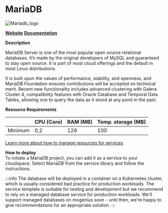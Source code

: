 ﻿# MariaDB

![Mariadb_logo](https://api.mogenius.com/file/id/73b8a303-30b6-42c8-9797-054eea5a50d7)

**[Website](https://mariadb.org)**
**[Documentation](https://mariadb.org/documentation/)**

**Description**

MariaDB Server is one of the most popular open source relational databases. It’s made by the original developers of MySQL and guaranteed to stay open source. It is part of most cloud offerings and the default in most Linux distributions.

It is built upon the values of performance, stability, and openness, and MariaDB Foundation ensures contributions will be accepted on technical merit. Recent new functionality includes advanced clustering with Galera Cluster 4, compatibility features with Oracle Database and Temporal Data Tables, allowing one to query the data as it stood at any point in the past.

**Resource Requirements**

||CPU (Core)|RAM (MB)  |Temp. storage (MB)|
|--|--|--|--|
| Minimum | 0,2 |128| 100 |

[Learn more about how to manage resources for services](./../../development/resources.md)

**How to deploy**  
To initiate a MariaDB project, you can add it as a service to your cloudspace. Select MariaDB from the service library and follow the instructions.  

:::info
The database will be deployed in a container on a Kubernetes cluster, which is usually considered bad practice for production workloads. The service template is suitable for testing and development but we recommend to rely on a managed database service for production workloads. We'll support managed databases on mogenius soon - until then, we're happy to give recommendations for an appropriate solution.
:::